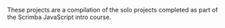 These projects are a compilation of the solo projects completed as part of the Scrimba JavaScript intro course. 
